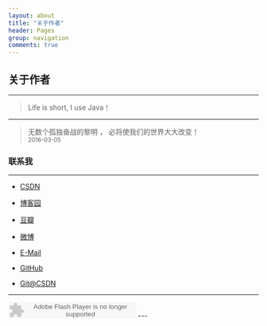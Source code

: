 ```yaml
---
layout: about
title: "关于作者"
header: Pages
group: navigation
comments: true
---
```



## 关于作者 
---

>Life is short, I use Java！



---

> 无数个孤独奋战的黎明 ， 必将使我们的世界大大改变！<br/>
<small>2016-03-05</small>






### 联系我
---
* [CSDN](http://blog.csdn.net/u010286751)

* [博客园](http://www.cnblogs.com/zhangjiadong0418/)

* [豆瓣](http://www.douban.com/people/84736862/)

* [微博](http://weibo.com/u/3689412261)

* [E-Mail](mailto:zjd0418@gmail.com)

* [GitHub](https://github.com/zhangjiadong)

* [Git@CSDN](https://code.csdn.net/u010286751)




---
<!--音乐框-->
<!-- <embed src="http://www.xiami.com/widget/0_1774019470/singlePlayer.swf?sid=347230&type=2&auto=1&width=320&height=66" width="340" height="86"  allowNetworking="all"/> -->

<embed src="http://www.xiami.com/widget/0_1774019470/singlePlayer.swf" type="application/x-shockwave-flash" width="257" height="33" wmode="transparent"/>
---

